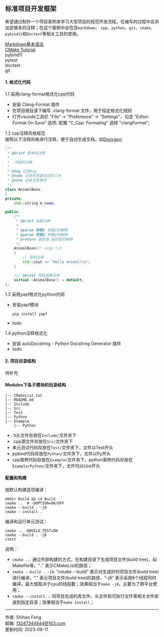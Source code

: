 ## 标准项目开发框架
希望通过制作一个项目案例来学习大型项目的规范开发流程，在编写的过程中会添加足够多的注释；在这个案例中会包含`markdown`、 `cpp`、`python`、`git`、`cmake`、`pybind11`和`Doctest`等相关工具的使用。

[Markdown基本语法](https://markdown.com.cn/basic-syntax/)  
[CMake Tutorial](https://github.com/BrightXiaoHan/CMakeTutorial)  
pybind11  
pytest  
doctest  
git  

#### 1. 格式化代码
1.1 采用clang-format格式化cpp代码
- 安装 Clang-Format 插件
- 在项目根目录下编写 .clang-format 文件，用于指定格式化规则
- 打开vscode工具栏 "File" -> "Preference" -> "Settings"，勾选 "Editor: Format On Save" 选项; 配置 "C_Cpp: Formating" 选择 "clangFormat";  

1.2 cpp注释风格规范  
按照以下注释风格进行注释，便于自动生成文档，如[Doxygen](https://www.doxygen.nl/index.html);
```cpp
/**
 * @brief 简单的注释
 *
 *  详细的注释
 *
 * @bug 记录bug
 * @todo 记录将来要完成的工作
 * @note 记录注意事项
 */
class AnimalBase
{
private:
    std::string m_name;

public:
    /**
     * @brief 函数注释
     *
     * @param 参数1 参数1的解释
     * @param 参数2 参数2的解释
     * @return 返回值 返回值的解释
     */
    AnimalBase(/* args */)
    {
        // 语句注释
        std::cout << "Hello animal!\n";
    }

    /// @brief 简短函数注释
    virtual ~AnimalBase() = default;
};

```

1.3 采用yapf格式化python代码
- 安装yapf模块
  ```shell
  pip install yapf
  ```
- todo

1.4 python注释格式化
- 安装 autoDocstring - Python Docstring Generator 插件
- todo



#### 2. 项目目录结构
待补充

#### Modules下各子模块的目录结构
    |-- CMakeList.txt
    |-- README.md
    |-- Include
    |-- Src
    |-- Test
    |-- Python
    |-- Example
        |-- Python

* .h头文件存放在`Include/`文件夹下
* .cpp源文件存放在`Src/`文件夹下
* 单元测试代码存放在`Test/`文件夹下，文件以Test开头
* pybind代码存放在`Python/`文件夹下，文件以Py开头
* cpp案例代码存放在`Example/`文件夹下，python案例代码存放在`Example/Python/`文件夹下，文件均以Use开头

#### 配置和构建

按默认构建选项编译：
```shell
mkdir Build && cd Build
cmake ..  # -DOPTION=ON/OFF 
cmake --build . -j8 
cmake --install .   
```
编译和运行单元测试：
```shell
cmake .. -DBUILD_TEST=ON
cmake --build . -j8
ctest
```

说明：

* `cmake ..`: 通过外部构建的方式，在构建目录下生成项目文件(build tree)，如Makefile等，".." 表示CMakeList的路径；
* `cmake --build . -j8`: "cmake --build" 表示对生成好的项目文件(build tree)进行编译，"." 表示项目文件(build tree)的路径，"-j8" 表示采用8个线程同时编译，最大值取决于cpu的线程数；效果相当于`make -j8`，主要为了跨平台使用；
* `cmake --install .`: 将项目生成的库文件、头文件和可执行文件等相关文件安装到指定目录；效果相当于`make install`； 

---
作者: Shihao Feng  
邮箱: 13247344844@163.com  
更新时间: 2023-09-11